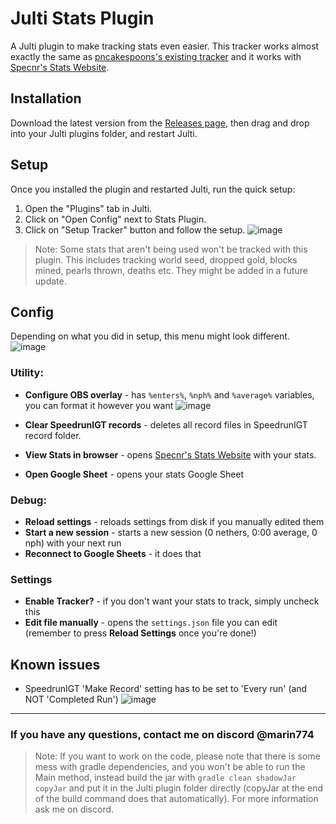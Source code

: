 # Julti Stats Plugin
A Julti plugin to make tracking stats even easier. This tracker works almost exactly the same as [pncakespoons's existing tracker](https://github.com/pncakespoon1/ResetTracker) and it works with [Specnr's Stats Website](https://reset-analytics-dev.vercel.app/).

## Installation
Download the latest version from the [Releases page](https://github.com/marin774/Julti-Stats-Plugin/releases), then drag and drop into your Julti plugins folder, and restart Julti.

## Setup
Once you installed the plugin and restarted Julti, run the quick setup:
1. Open the "Plugins" tab in Julti.
2. Click on "Open Config" next to Stats Plugin.
3. Click on "Setup Tracker" button and follow the setup.
![image](https://github.com/marin774/Julti-Stats-Plugin/assets/87690741/2670e8a6-7ac4-4b7f-acc4-3e7a47372faa)


> Note: Some stats that aren't being used won't be tracked with this plugin. This includes tracking world seed, dropped gold, blocks mined, pearls thrown, deaths etc. They might be added in a future update.

## Config
Depending on what you did in setup, this menu might look different.
![image](https://github.com/marin774/Julti-Stats-Plugin/assets/87690741/ad245fcc-6825-410a-8379-bf4294404719)

### Utility:
- **Configure OBS overlay** - has `%enters%`, `%nph%` and `%average%` variables, you can format it however you want
![image](https://github.com/marin774/Julti-Stats-Plugin/assets/87690741/a12ff5a1-e640-475a-b0bd-74ede434c3b8)

- **Clear SpeedrunIGT records** - deletes all record files in SpeedrunIGT record folder.
- **View Stats in browser** - opens [Specnr's Stats Website](https://reset-analytics-dev.vercel.app/) with your stats.
- **Open Google Sheet** - opens your stats Google Sheet

### Debug:
- **Reload settings** - reloads settings from disk if you manually edited them
- **Start a new session** - starts a new session (0 nethers, 0:00 average, 0 nph) with your next run
- **Reconnect to Google Sheets** - it does that

### Settings
- **Enable Tracker?** - if you don't want your stats to track, simply uncheck this
- **Edit file manually** - opens the `settings.json` file you can edit (remember to press **Reload Settings** once you're done!)

## Known issues
- SpeedrunIGT 'Make Record' setting has to be set to 'Every run' (and NOT 'Completed Run')
![image](https://github.com/marin774/Julti-Stats-Plugin/assets/87690741/50276c61-a03a-470d-b430-731337c4f811)

---

### If you have any questions, contact me on discord @marin774

> Note: If you want to work on the code, please note that there is some mess with gradle dependencies, and you won't be able to run the Main method, instead build the jar with `gradle clean shadowJar copyJar` and put it in the Julti plugin folder directly (copyJar at the end of the build command does that automatically). For more information ask me on discord.
